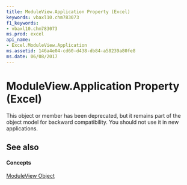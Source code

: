 ```yaml
---
title: ModuleView.Application Property (Excel)
keywords: vbaxl10.chm783073
f1_keywords:
- vbaxl10.chm783073
ms.prod: excel
api_name:
- Excel.ModuleView.Application
ms.assetid: 146a4e04-cd60-d438-db84-a58239a80fe8
ms.date: 06/08/2017
---
```



# ModuleView.Application Property (Excel)

This object or member has been deprecated, but it remains part of the object model for backward compatibility. You should not use it in new applications.


## See also


#### Concepts


[ModuleView Object](moduleview-object-excel.md)

